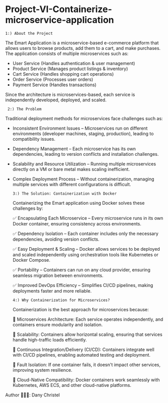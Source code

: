 # Project-VI-Containerize-microservice-application 
    1:) About the Project
The Emart Application is a microservice-based e-commerce platform that allows users to browse products, add them to a cart, and make purchases. The application consists of multiple microservices such as:

  - User Service (Handles authentication & user management)
  - Product Service (Manages product listings & inventory)
  - Cart Service (Handles shopping cart operations)
  - Order Service (Processes user orders)
  - Payment Service (Handles transactions)
    
Since the architecture is microservices-based, each service is independently developed, deployed, and scaled.

     2:) The Problem
     
Traditional deployment methods for microservices face challenges such as:

  - Inconsistent Environment Issues – Microservices run on different environments (developer machines, staging, production), leading to compatibility issues.
  - Dependency Management – Each microservice has its own dependencies, leading to version conflicts and installation challenges.
  - Scalability and Resource Utilization – Running multiple microservices directly on a VM or bare metal makes scaling inefficient.
  - Complex Deployment Process – Without containerization, managing multiple services with different configurations is difficult.

        3:) The Solution: Containerization with Docker
    
    Containerizing the Emart application using Docker solves these challenges by:

      ✅ Encapsulating Each Microservice – Every microservice runs in its own Docker container, ensuring consistency across environments.
  
      ✅ Dependency Isolation – Each container includes only the necessary dependencies, avoiding version conflicts.
  
      ✅ Easy Deployment & Scaling – Docker allows services to be deployed and scaled independently using orchestration tools like Kubernetes or Docker Compose.
  
      ✅ Portability – Containers can run on any cloud provider, ensuring seamless migration between environments.
  
      ✅ Improved DevOps Efficiency – Simplifies CI/CD pipelines, making deployments faster and more reliable.


        4:) Why Containerization for Microservices?
    
    Containerization is the best approach for microservices because:

    🔹 Microservices Architecture: Each service operates independently, and containers ensure modularity and isolation.
    
    🔹 Scalability: Containers allow horizontal scaling, ensuring that services handle high-traffic loads efficiently.
    
    🔹 Continuous Integration/Delivery (CI/CD): Containers integrate well with CI/CD pipelines, enabling automated testing and     deployment.
    
    🔹 Fault Isolation: If one container fails, it doesn't impact other services, improving system resilience.
    
    🔹 Cloud-Native Compatibility: Docker containers work seamlessly with Kubernetes, AWS ECS, and other cloud-native platforms.
  

Author 👨🏽‍💻: Dany Christel
